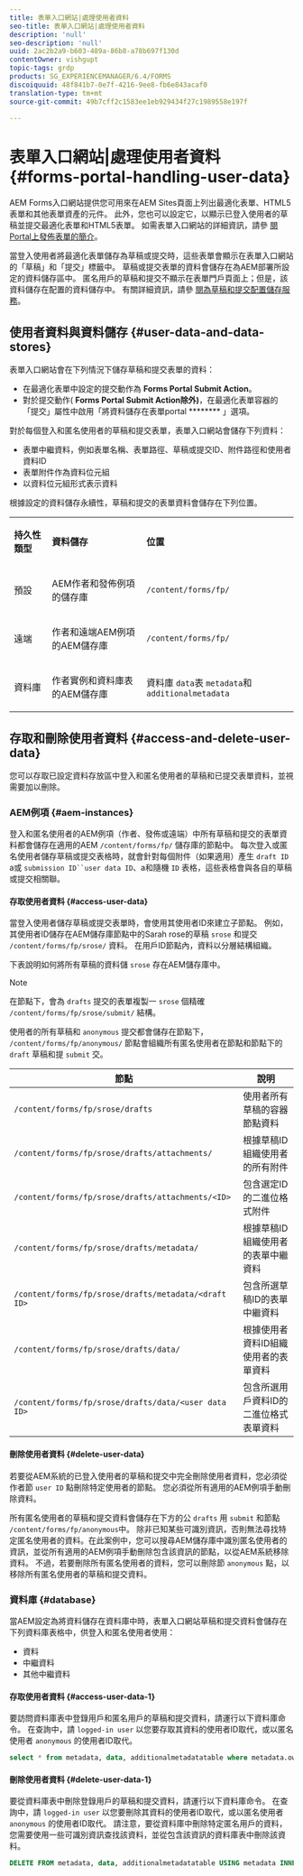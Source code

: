 ```yaml
---
title: 表單入口網站|處理使用者資料
seo-title: 表單入口網站|處理使用者資料
description: 'null'
seo-description: 'null'
uuid: 2ac2b2a9-b603-489a-86b8-a78b697f130d
contentOwner: vishgupt
topic-tags: grdp
products: SG_EXPERIENCEMANAGER/6.4/FORMS
discoiquuid: 48f841b7-0e7f-4216-9ee8-fb6e843acaf0
translation-type: tm+mt
source-git-commit: 49b7cff2c1583ee1eb929434f27c1989558e197f

---
```



# 表單入口網站|處理使用者資料 {#forms-portal-handling-user-data}

AEM Forms入口網站提供您可用來在AEM Sites頁面上列出最適化表單、HTML5表單和其他表單資產的元件。 此外，您也可以設定它，以顯示已登入使用者的草稿並提交最適化表單和HTML5表單。 如需表單入口網站的詳細資訊，請參 [閱Portal上發佈表單的簡介](/help/forms/using/introduction-publishing-forms.md)。

當登入使用者將最適化表單儲存為草稿或提交時，這些表單會顯示在表單入口網站的「草稿」和「提交」標籤中。 草稿或提交表單的資料會儲存在為AEM部署所設定的資料儲存區中。 匿名用戶的草稿和提交不顯示在表單門戶頁面上；但是，該資料儲存在配置的資料儲存中。 有關詳細資訊，請參 [閱為草稿和提交配置儲存服務](/help/forms/using/configuring-draft-submission-storage.md)。

## 使用者資料與資料儲存 {#user-data-and-data-stores}

表單入口網站會在下列情況下儲存草稿和提交表單的資料：

* 在最適化表單中設定的提交動作為 **Forms Portal Submit Action**。
* 對於提交動作( **Forms Portal Submit Action除外)**，在最適化表單容器的「提交」屬性中啟用「將資料儲存在表單portal ******** 」選項。

對於每個登入和匿名使用者的草稿和提交表單，表單入口網站會儲存下列資料：

* 表單中繼資料，例如表單名稱、表單路徑、草稿或提交ID、附件路徑和使用者資料ID
* 表單附件作為資料位元組
* 以資料位元組形式表示資料

根據設定的資料儲存永續性，草稿和提交的表單資料會儲存在下列位置。

<table> 
 <tbody> 
  <tr> 
   <td><p><strong>持久性類型</strong></p> </td> 
   <td><p><strong>資料儲存</strong></p> </td> 
   <td><p><strong>位置</strong></p> </td> 
  </tr> 
  <tr> 
   <td><p>預設</p> </td> 
   <td><p>AEM作者和發佈例項的儲存庫</p> </td> 
   <td><p><code>/content/forms/fp/</code></p> </td> 
  </tr> 
  <tr> 
   <td><p>遠端</p> </td> 
   <td><p>作者和遠端AEM例項的AEM儲存庫</p> </td> 
   <td><p><code>/content/forms/fp/</code></p> </td> 
  </tr> 
  <tr> 
   <td><p>資料庫</p> </td> 
   <td><p>作者實例和資料庫表的AEM儲存庫</p> </td> 
   <td>資料庫 <code>data</code>表 <code>metadata</code>和 <code>additionalmetadata</code></td> 
  </tr> 
 </tbody> 
</table>

## 存取和刪除使用者資料 {#access-and-delete-user-data}

您可以存取已設定資料存放區中登入和匿名使用者的草稿和已提交表單資料，並視需要加以刪除。

### AEM例項 {#aem-instances}

登入和匿名使用者的AEM例項（作者、發佈或遠端）中所有草稿和提交的表單資料都會儲存在適用的AEM `/content/forms/fp/` 儲存庫的節點中。 每次登入或匿名使用者儲存草稿或提交表格時，就會針對每個附件（如果適用）產生 `draft ID` a或 `submission ID``user data ID`、a和隨機 `ID` 表格，這些表格會與各自的草稿或提交相關聯。

#### 存取使用者資料 {#access-user-data}

當登入使用者儲存草稿或提交表單時，會使用其使用者ID來建立子節點。 例如，其使用者ID儲存在AEM儲存庫節點中的Sarah rose的草稿 `srose` 和提交 `/content/forms/fp/srose/` 資料。 在用戶ID節點內，資料以分層結構組織。

下表說明如何將所有草稿的資料儲 `srose` 存在AEM儲存庫中。

>[!NOTE]
>
>在節點下，會為 `drafts` 提交的表單複製一 `srose` 個精確 `/content/forms/fp/srose/submit/` 結構。
>
>使用者的所有草稿和 `anonymous` 提交都會儲存在節點下， `/content/forms/fp/anonymous/` 節點會組織所有匿名使用者在節點和節點下的 `draft` 草稿和提 `submit` 交。

| 節點 | 說明 |
|---|---|
| `/content/forms/fp/srose/drafts` | 使用者所有草稿的容器節點資料 |
| `/content/forms/fp/srose/drafts/attachments/` | 根據草稿ID組織使用者的所有附件 |
| `/content/forms/fp/srose/drafts/attachments/<ID>` | 包含選定ID的二進位格式附件 |
| `/content/forms/fp/srose/drafts/metadata/` | 根據草稿ID組織使用者的表單中繼資料 |
| `/content/forms/fp/srose/drafts/metadata/<draft ID>` | 包含所選草稿ID的表單中繼資料 |
| `/content/forms/fp/srose/drafts/data/` | 根據使用者資料ID組織使用者的表單資料 |
| `/content/forms/fp/srose/drafts/data/<user data ID>` | 包含所選用戶資料ID的二進位格式表單資料 |

#### 刪除使用者資料 {#delete-user-data}

若要從AEM系統的已登入使用者的草稿和提交中完全刪除使用者資料，您必須從作者節 `user ID` 點刪除特定使用者的節點。 您必須從所有適用的AEM例項手動刪除資料。

所有匿名使用者的草稿和提交資料會儲存在下方的公 `drafts` 用 `submit` 和節點 `/content/forms/fp/anonymous`中。 除非已知某些可識別資訊，否則無法尋找特定匿名使用者的資料。在此案例中，您可以搜尋AEM儲存庫中識別匿名使用者的資訊，並從所有適用的AEM例項手動刪除包含該資訊的節點，以從AEM系統移除資料。 不過，若要刪除所有匿名使用者的資料，您可以刪除節 `anonymous` 點，以移除所有匿名使用者的草稿和提交資料。

### 資料庫 {#database}

當AEM設定為將資料儲存在資料庫中時，表單入口網站草稿和提交資料會儲存在下列資料庫表格中，供登入和匿名使用者使用：

* 資料
* 中繼資料
* 其他中繼資料

#### 存取使用者資料 {#access-user-data-1}

要訪問資料庫表中登錄用戶和匿名用戶的草稿和提交資料，請運行以下資料庫命令。 在查詢中，請 `logged-in user` 以您要存取其資料的使用者ID取代，或以匿名使用者 `anonymous` 的使用者ID取代。

```sql
select * from metadata, data, additionalmetadatatable where metadata.owner = 'logged-in user' and metadata.id = additionalmetadatatable.id and metadata.userdataID = data.id
```

#### 刪除使用者資料 {#delete-user-data-1}

要從資料庫表中刪除登錄用戶的草稿和提交資料，請運行以下資料庫命令。 在查詢中，請 `logged-in user` 以您要刪除其資料的使用者ID取代，或以匿名使用者 `anonymous` 的使用者ID取代。 請注意，要從資料庫中刪除特定匿名用戶的資料，您需要使用一些可識別資訊查找該資料，並從包含該資訊的資料庫表中刪除該資料。

```sql
DELETE FROM metadata, data, additionalmetadatatable USING metadata INNER JOIN data ON metadata.userdataID = data.id INNER JOIN additionalmetadatatable ON metadata.id = additionalmetadatatable.id WHERE metadata.owner = 'logged-in user'
```

